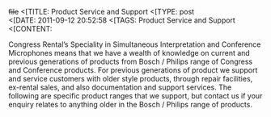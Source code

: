~~file~~
<[TITLE: 	Product Service and Support	
<[TYPE: 	post	
<[DATE: 	2011-09-12 20:52:58	
<[TAGS: 	Product Service and Support	
<[CONTENT: 	

Congress Rental’s Speciality in Simultaneous Interpretation and Conference Microphones means that we have a wealth of knowledge on current and previous generations of products from Bosch / Philips range of Congress and Conference products.
For previous generations of product we support and service customers with older style products, through repair facilities, ex-rental sales, and also documentation and support services.
The following are specific product ranges that we support, but contact us if your enquiry relates to anything older in the Bosch / Philips range of products.


